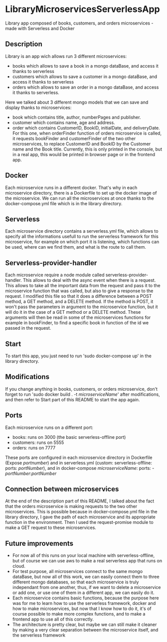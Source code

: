 # LibraryMicroservicesServerlessApp
Library app composed of books, customers, and orders microservices - made with Serverless and Docker

## Description

Library is an app wich allows run 3 different microservices:
* books which allows to save a book in a mongo dataBase, and access it thanks to serverless
* customers which allows to save a customer in a mongo dataBase, and access it thanks to serverless
* orders which allows to save an order in a mongo dataBase, and access it thanks to serverless.

Here we talked about 3 different mongo models that we can save and display thanks to microservices:
* book which contains title, author, numberPages and publisher.
* customer which contains name, age and address.
* order which contains CustomerID, BookID, initialDate, and deliveryDate. For this one, when orderFinder function 
of orders microservice is called, it requests bookFinder and customerFinder of the two other microservices, to replace CustomerID
and BookID by the Customer name and the Book title. Currently, this is only printed in the console, but in a real app, this would
be printed in browser page or in the frontend app.

## Docker

Each microservice runs in a different docker. That's why in each microservice directory, there is a Dockerfile to set up the 
docker image of the microservice.
We can run all the microservices at once thanks to the docker-compose.yml file which is in the library directory.

## Serverless

Each microservice directory contains a serverless.yml file, which allows to specify all the informations usefull to run the serverless
framework for this microservice, for example on which port it is listening, which functions can be used, where can we find them, and what
is the route to call them.

## Serverless-provider-handler

Each microservice require a node module called serverless-provider-handler. This allows to deal with the async event when there is a request. This allows to take all the important data from the request and pass it to the microservice function that was called, but also to give a response to the request.
I modified this file so that it does a difference between a POST method, a GET method, and a DELETE method. If the method is POST, it won't pass the parameters in argument to the microservice function, but it will do it in the case of a GET method or a DELETE method. These arguments will then be read in some of the microservices functions for example in bookFinder, to find a specific book in function of the id we passed in the request.

## Start

To start this app, you just need to run 'sudo docker-compose up' in the library directory.

## Modifications

If you change anything in books, customers, or orders microservice, don't forget to run 'sudo docker build . -t *microserviceName*'
after modifications, and then refer to Start part of this README to start the app again.

## Ports

Each microservice runs on a different port:
* books: runs on 3000 (the basic serverless-offline port)
* customers: runs on 5555
* orders: runs on 7777

These ports are configured in each microservice directory in Dockerfile (Expose *portnumber*) and in serverless.yml (custom: serverless-offline: ports: *portNumber*),
and in docker-compose *microserviceName*: ports: - *portNumber*:*portNumber*

## Connection between microservices

At the end of the description part of this README, I talked about the fact that the orders microservice is making requests to
the two other microservices. This is possible because in docker-compose.yml file in the library directory, I gave the path
of each microservice and its appropriate function in the environment.
Then I used the request-promise module to make a GET request to these microservices.

## Future improvements

* For now all of this runs on your local machine with serverless-offline, but of course we can use aws to make a real serverless app that runs on cloud.
* For test purpose, all microservices connect to the same mongo dataBase, but now all of this work, we can easily connect them to 
three different mongo databases, so that each microservice is truly independant from one another, thus, if we want to delete a microservice or add one, or use
one of them in a different app, we can easily do it.
* Each microservice contains basic functions, because the purpose here was for me to learn how to use the serverless framework, docker
and how to make microservices, but now that I know how to do it, it's of course possible to make more complex functions, and to make a frontend app
to use all of this correctly.
* The architecture is pretty clear, but maybe we can still make it cleaner by making a very clear separation between the microservice itself, and the serverless framework
